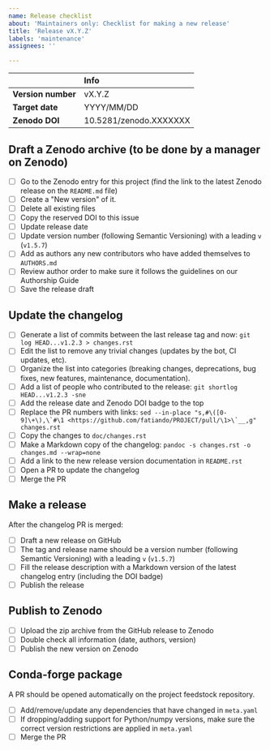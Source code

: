 ```yaml
---
name: Release checklist
about: 'Maintainers only: Checklist for making a new release'
title: 'Release vX.Y.Z'
labels: 'maintenance'
assignees: ''

---
```


|                   |          Info          |
|:------------------|:-----------------------|
|**Version number** | vX.Y.Z                 |
|**Target date**    | YYYY/MM/DD             |
|**Zenodo DOI**     | 10.5281/zenodo.XXXXXXX |

## Draft a Zenodo archive (to be done by a manager on Zenodo)

- [ ] Go to the Zenodo entry for this project (find the link to the latest Zenodo release on the `README.md` file)
- [ ] Create a "New version" of it.
- [ ] Delete all existing files
- [ ] Copy the reserved DOI to this issue
- [ ] Update release date
- [ ] Update version number (following Semantic Versioning) with a leading `v` (`v1.5.7`)
- [ ] Add as authors any new contributors who have added themselves to `AUTHORS.md`
- [ ] Review author order to make sure it follows the guidelines on our Authorship Guide
- [ ] Save the release draft

## Update the changelog

- [ ] Generate a list of commits between the last release tag and now: `git log HEAD...v1.2.3 > changes.rst`
- [ ] Edit the list to remove any trivial changes (updates by the bot, CI updates, etc).
- [ ] Organize the list into categories (breaking changes, deprecations, bug fixes, new features, maintenance, documentation).
- [ ] Add a list of people who contributed to the release: `git shortlog HEAD...v1.2.3 -sne`
- [ ] Add the release date and Zenodo DOI badge to the top
- [ ] Replace the PR numbers with links: ``sed --in-place "s,#\([0-9]\+\),\`#\1 <https://github.com/fatiando/PROJECT/pull/\1>\`__,g" changes.rst``
- [ ] Copy the changes to `doc/changes.rst`
- [ ] Make a Markdown copy of the changelog: `pandoc -s changes.rst -o changes.md --wrap=none`
- [ ] Add a link to the new release version documentation in `README.rst`
- [ ] Open a PR to update the changelog
- [ ] Merge the PR

## Make a release

After the changelog PR is merged:

- [ ] Draft a new release on GitHub
- [ ] The tag and release name should be a version number (following Semantic Versioning) with a leading `v` (`v1.5.7`)
- [ ] Fill the release description with a Markdown version of the latest changelog entry (including the DOI badge)
- [ ] Publish the release

## Publish to Zenodo

- [ ] Upload the zip archive from the GitHub release to Zenodo
- [ ] Double check all information (date, authors, version)
- [ ] Publish the new version on Zenodo

## Conda-forge package

A PR should be opened automatically on the project feedstock repository.

- [ ] Add/remove/update any dependencies that have changed in `meta.yaml`
- [ ] If dropping/adding support for Python/numpy versions, make sure the correct version restrictions are applied in `meta.yaml`
- [ ] Merge the PR

